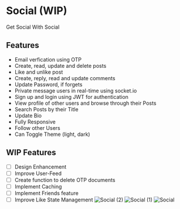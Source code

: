 # Social (WIP)

Get Social With Social

## Features

- Email verfication using OTP
- Create, read, update and delete posts
- Like and unlike post
- Create, reply, read and update comments
- Update Password, if forgets
- Private message users in real-time using socket.io
- Sign up and login using JWT for authentication
- View profile of other users and browse through their Posts
- Search Posts by their Title
- Update Bio
- Fully Responsive
- Follow other Users
- Can Toggle Theme (light, dark)

## WIP Features

- [ ] Design Enhancement
- [ ] Improve User-Feed
- [ ] Create function to delete OTP documents
- [ ] Implement Caching
- [ ] Implement Friends feature
- [ ] Improve Like State Management
![Social (2)](https://user-images.githubusercontent.com/55010599/205565988-e8a2fa83-b4b9-4791-a950-0397e4405204.png)
![Social (1)](https://user-images.githubusercontent.com/55010599/205565999-c4713cd9-efae-43ce-9ea7-9e2f7e98c2c0.png)
![Social](https://user-images.githubusercontent.com/55010599/205566006-1ed55519-9ae6-4bb1-86d0-e41a20addd33.png)
